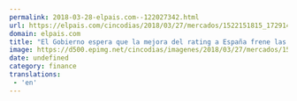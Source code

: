 ```yaml
---
permalink: 2018-03-28-elpais.com--122027342.html
url: https://elpais.com/cincodias/2018/03/27/mercados/1522151815_172914.html#?ref=rss&format=simple&link=link
domain: elpais.com
title: "El Gobierno espera que la mejora del rating a España frene las subidas del bono hasta el 1,6%"
image: https://d500.epimg.net/cincodias/imagenes/2018/03/27/mercados/1522151815_172914_1522157582_rrss_normal.jpg
date: undefined
category: finance
translations: 
 - 'en'
---
```


